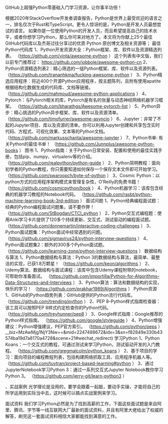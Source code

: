 GitHub上超强Python零基础入门学习资源，让你事半功倍！

根据2020年StackOverflow开发者调查报告，Python是世界上最受欢迎的语言之一，排名仅次于Rust和TypeScript。更令人惊讶的是，Python是开发人员最想尝试的语言。
如果你是一位使用Python的开发人员，而且希望提高自己的技术水平，或者你想学习Python，那么你可来对地方了。本文将为你献上25个最佳GitHub代码库以及杰哥过往分享过的优质 Python 原创博文及相关资源等；
最佳Python代码库
1、Python开发资源大全：Python框架、库、软件以及资源精选列表。
（https://github.com/vinta/awesome-python ）
这个列表有中文版，我们以前专门推荐过：
https://github.com/jobbole/awesome-python-cn 
2、Python资源精选列表2：精心筛选的一组Python框架、库、软件以及资源列表。
（https://github.com/trananhkma/fucking-awesome-python ）
3、Python精选应用程序：将近400个开源Python应用程序，按主题陈列，且附有使用apatite根据结构化数据生成的代码库、文档等链接。
（https://github.com/mahmoud/awesome-python-applications ）
4、Pytorch：与Pytorch相关的库，Pytorch是有名的张量与动态神经网络机器学习框架。
（https://github.com/bharathgs/Awesome-pytorch-list ）
5、Python异步：精心挑选的Python异步框架、库、软件以及资源清单。
（https://github.com/timofurrer/awesome-asyncio ）
6、Jupyter：非常了不起的Jupyter项目、库以及资源的清单。你可以利用Jupyter创建和共享包含实时代码、方程式、可视化效果、文本等的Python文档。
（https://github.com/markusschanta/awesome-jupyter ）
7、Python书单: 有关Python的最佳书单！
（https://github.com/Junnplus/awesome-python-books ）
图书
1、Python指南：关于Python日常安装、配置和使用的最佳实践手册，包括pip、numpy、virtualenv等的介绍。
（https://github.com/realpython/python-guide ）
2、Python简明教程：面向初学者的Python教程，你只需要知道如何保存一个保存文本文件即可开始学习。
（https://github.com/swaroopch/byte-of-python ）
3、Cosmic Python：以python方式的应用程序架构模式来管理复杂性，O’Reilly的免费书籍！
（https://github.com/cosmicpython/book ）
4、Python机器学习：该库包含经典的机器学习教程的Notebook代码。
（https://github.com/rasbt/python-machine-learning-book-3rd-edition ）
面试问题
1、Python经典编程面试题：经典的Python编程面试问题集，请不要作弊！
（https://github.com/StBogdan/CTCI_python ）
2、Python交互式编程题：使用Anki学习卡片提供了120多个持续更新、交互式、测试驱动的编程面试题。
（https://github.com/donnemartin/interactive-coding-challenges ）
3、Python面试题集：Python面试中经常遇到的问题。
（https://github.com/sigmavirus24/python-interview-questions ）
4、Python面试题集2：额外的300多个Python面试题。
（https://github.com/learning-zone/python-interview-questions ）
数据结构与算法
1、Python数据结构与算法：Python 3的数据结构与算法，最简单、最整洁的实现，已获1.8万颗星！
（https://github.com/keon/algorithms ）
2、Udemy算法、数据结构与面试课程：该库中包含Udemy课程附带的notebook，可帮助你准备面试。
（https://github.com/jmportilla/Python-for-Algorithms–Data-Structures–and-Interviews ）
3、Python算法：算法和数据结构的实现，快乐的学习！
（https://github.com/prakhar1989/Algorithms ）
Python资源
1、GitHub的Python趋势列表：GitHub提供的Python流行代码库。
（https://github.com/trending/python ）
2、PEP 8–Python样式指南检查器：该工具可以按照PEP 8样式约定检查你的Python代码。
（https://github.com/treyhunner/pep8 ）
3、Google样式指南：Google推荐的Python样式指南。
（https://github.com/google/styleguide ）
4、Python增强建议：Python增强建议，PEP官方索引。
（https://github.com/python/peps ）
__biz=MzAwMjg1NjY3Nw==&mid=2247488672&idx=3&sn=f82849e330b43574ba19d7a8170a4728&scene=21#wechat_redirect)
学习Python
1、Python Koans：一个交互式的教程，可通过测试来学习Python，测试驱动开发的入门教程。
（https://github.com/gregmalcolm/python_koans ）
2、基于项目的学习：面向项目的编程教程列表，包括构建网络抓取工具、应用程序机器人等。
（https://github.com/tuvtran/project-based-learning#python ）
3、通过JupyterNotebook学习Python 3：通过一系列交互式Jupyter Notebook教你学习Python 3。
（https://github.com/jerry-git/learn-python3 ）
 
、实战案例
光学理论是没用的，要学会跟着一起敲，要动手实操，才能将自己的所学运用到实际当中去，这时候可以搞点实战案例来学习。
 
面试资料
我们学习Python必然是为了找到高薪的工作，下面这些面试题是来自阿里、腾讯、字节等一线互联网大厂最新的面试资料，并且有阿里大佬给出了权威的解答，刷完这一套面试资料相信大家都能找到满意的工作。
 


 
